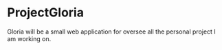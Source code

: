 # ProjectGloria
Gloria will be a small web application for oversee all the personal project I am working on.
